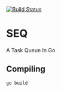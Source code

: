 [![Build Status](https://travis-ci.org/roundpartner/seq.svg?branch=master)](https://travis-ci.org/roundpartner/seq)

# SEQ
A Task Queue In Go
## Compiling
```bash
go build
```
